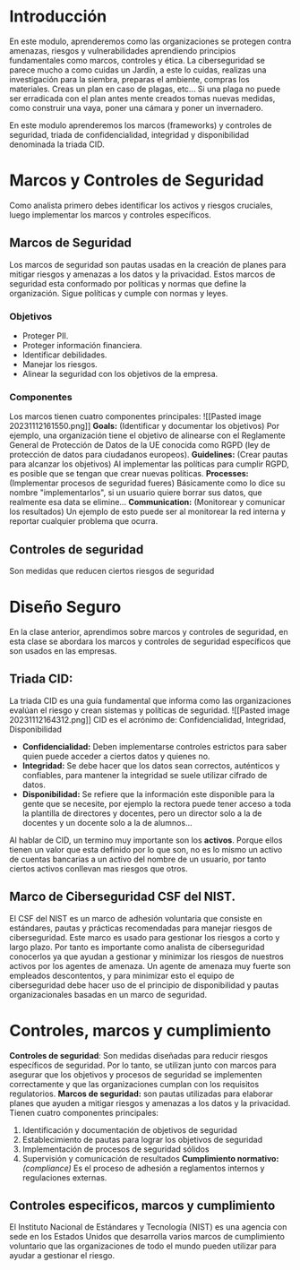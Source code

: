 # Introducción
En este modulo, aprenderemos como las organizaciones se protegen contra amenazas, riesgos y vulnerabilidades aprendiendo principios fundamentales como marcos, controles y ética.
La ciberseguridad se parece mucho a como cuidas un Jardín, a este lo cuidas, realizas una investigación para la siembra, preparas el ambiente, compras los materiales. Creas un plan en caso de plagas, etc... Si una plaga no puede ser erradicada con el plan antes mente creados tomas nuevas medidas, como construir una vaya, poner una cámara y poner un invernadero.

En este modulo aprenderemos los marcos (frameworks) y controles de seguridad, triada de confidencialidad, integridad y disponibilidad denominada la triada CID.

# Marcos y Controles de Seguridad
Como analista primero debes identificar los activos y riesgos cruciales, luego implementar los marcos y controles específicos.
## Marcos de Seguridad
Los marcos de seguridad son pautas usadas en la creación de planes para mitigar riesgos y amenazas a los datos y la privacidad. 
Estos marcos de seguridad esta conformado por políticas y normas que define la organización. Sigue políticas y cumple con normas y leyes. 

### Objetivos
- Proteger PII.
- Proteger información financiera.
- Identificar debilidades.
- Manejar los riesgos.
- Alinear la seguridad con los objetivos de la empresa.
### Componentes
Los marcos tienen cuatro componentes principales:
![[Pasted image 20231112161550.png]]
**Goals:** (Identificar y documentar los objetivos)
Por ejemplo, una organización tiene el objetivo de alinearse con el Reglamente General de Protección de Datos de la UE conocida como RGPD (ley de protección de datos para ciudadanos europeos).
**Guidelines:** (Crear pautas para alcanzar los objetivos)
Al implementar las políticas para cumplir RGPD, es posible que se tengan que crear nuevas políticas.
**Processes:** (Implementar procesos de seguridad fueres)
Básicamente como lo dice su nombre "implementarlos", si un usuario quiere borrar sus datos, que realmente esa data se elimine...
**Communication:** (Monitorear y comunicar los resultados)
Un ejemplo de esto puede ser al monitorear la red interna y reportar cualquier problema que ocurra.

## Controles de seguridad
Son medidas que reducen ciertos riesgos de seguridad

# Diseño Seguro
En la clase anterior, aprendimos sobre marcos y controles de seguridad, en esta clase se abordara los marcos y controles de seguridad específicos que son usados en las empresas.
## Triada CID:
La triada CID es una guía fundamental que informa como las organizaciones evalúan el riesgo y crean sistemas y políticas de seguridad.
![[Pasted image 20231112164312.png]]
CID es el acrónimo de: Confidencialidad, Integridad, Disponibilidad
- **Confidencialidad:**
	Deben implementarse controles estrictos para saber quien puede acceder a ciertos datos y quienes no.
- **Integridad:**
	Se debe hacer que los datos sean correctos, auténticos y confiables, para mantener la integridad se suele utilizar cifrado de datos. 
- **Disponibilidad:**
	Se refiere que la información este disponible para la gente que se necesite, por ejemplo la rectora puede tener acceso a toda la plantilla de directores y docentes, pero un director solo a la de docentes y un docente solo a la de alumnos...

Al hablar de CID, un termino muy importante son los **activos**. Porque ellos tienen un valor que esta definido por lo que son, no es lo mismo un activo de cuentas bancarias a un activo del nombre de un usuario, por tanto ciertos activos conllevan mas riesgos que otros.
## Marco de Ciberseguridad CSF del NIST.
El CSF del NIST es un marco de adhesión voluntaria que consiste en estándares, pautas y prácticas recomendadas para manejar riesgos de ciberseguridad.
Este marco es usado para gestionar los riesgos a corto y largo plazo.
Por tanto es importante como analista de ciberseguridad conocerlos ya que ayudan a gestionar y minimizar los riesgos de nuestros activos por los agentes de amenaza. 
Un agente de amenaza muy fuerte son empleados descontentos, y para minimizar esto el equipo de ciberseguridad debe hacer uso de el principio de disponibilidad y pautas organizacionales basadas en un marco de seguridad. 

# Controles, marcos y cumplimiento
**Controles de seguridad**:
Son medidas diseñadas para reducir riesgos específicos de seguridad. Por lo tanto, se utilizan junto con marcos para asegurar que los objetivos y procesos de seguridad se implementen correctamente y que las organizaciones cumplan con los requisitos regulatorios.
**Marcos de seguridad:**
son pautas utilizadas para elaborar planes que ayuden a mitigar riesgos y amenazas a los datos y la privacidad. Tienen cuatro componentes principales:
1. Identificación y documentación de objetivos de seguridad 
2. Establecimiento de pautas para lograr los objetivos de seguridad 
3. Implementación de procesos de seguridad sólidos
4. Supervisión y comunicación de resultados
**Cumplimiento normativo:**  _(compliance)_ 
Es el proceso de adhesión a reglamentos internos y regulaciones externas.
## Controles especificos, marcos y cumplimiento
El Instituto Nacional de Estándares y Tecnología (NIST) es una agencia con sede en los Estados Unidos que desarrolla varios marcos de cumplimiento voluntario que las organizaciones de todo el mundo pueden utilizar para ayudar a gestionar el riesgo.